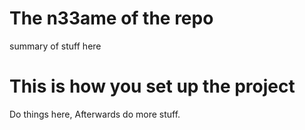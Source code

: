 # The n33ame of the repo

summary of stuff here

# This is how you set up the project

Do things here, Afterwards do more stuff.
